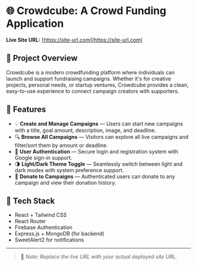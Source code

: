 # 🌐 Crowdcube: A Crowd Funding Application

**Live Site URL:** [https://site-url.com](https://site-url.com)

## 📝 Project Overview

Crowdcube is a modern crowdfunding platform where individuals can launch and support fundraising campaigns. Whether it's for creative projects, personal needs, or startup ventures, Crowdcube provides a clean, easy-to-use experience to connect campaign creators with supporters.

## 🚀 Features

- 💡 **Create and Manage Campaigns** — Users can start new campaigns with a title, goal amount, description, image, and deadline.
- 🔍 **Browse All Campaigns** — Visitors can explore all live campaigns and filter/sort them by amount or deadline.
- 👤 **User Authentication** — Secure login and registration system with Google sign-in support.
- 🌗 **Light/Dark Theme Toggle** — Seamlessly switch between light and dark modes with system preference support.
- 💸 **Donate to Campaigns** — Authenticated users can donate to any campaign and view their donation history.

## 🔧 Tech Stack

- React + Tailwind CSS
- React Router
- Firebase Authentication
- Express.js + MongoDB (for backend)
- SweetAlert2 for notifications

---

> 📌 _Note: Replace the live URL with your actual deployed site URL._